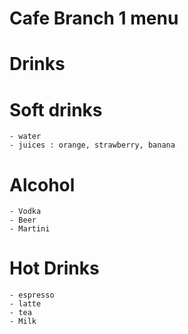 # Cafe Branch 1 menu

# Drinks

# Soft drinks

    - water
    - juices : orange, strawberry, banana

# Alcohol

    - Vodka
    - Beer
    - Martini

# Hot Drinks

    - espresso
    - latte
    - tea
    - Milk
